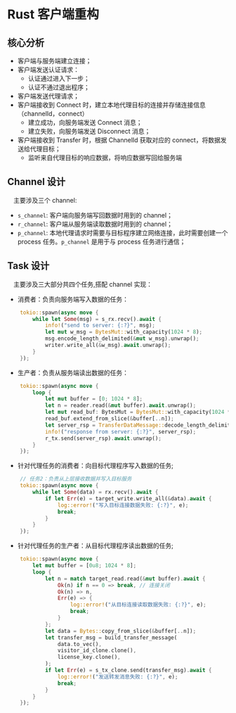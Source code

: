 # Rust 客户端重构

## 核心分析

- 客户端与服务端建立连接；
- 客户端发送认证请求：
  - 认证通过进入下一步；
  - 认证不通过退出程序；
- 客户端发送代理请求；
- 客户端接收到 Connect 时，建立本地代理目标的连接并存储连接信息（channelId，connect）
  - 建立成功，向服务端发送 Connect 消息；
  - 建立失败，向服务端发送 Disconnect 消息；
- 客户端接收到 Transfer 时，根据 ChannelId 获取对应的 connect，将数据发送给代理目标；
  - 监听来自代理目标的响应数据，将响应数据写回给服务端

## Channel 设计

&emsp;主要涉及三个 channel:

- `s_channel`: 客户端向服务端写回数据时用到的 channel；
- `r_channel`: 客户端从服务端读取数据时用到的 channel；
- `p_channel`: 本地代理请求时需要与目标程序建立网络连接，此时需要创建一个 process 任务。`p_channel` 是用于与 process 任务进行通信；

## Task 设计

&emsp;主要涉及三大部分共四个任务,搭配 channel 实现：

- 消费者：负责向服务端写入数据的任务：

```rust
    tokio::spawn(async move {
        while let Some(msg) = s_rx.recv().await {
            info!("send to server: {:?}", msg);
            let mut w_msg = BytesMut::with_capacity(1024 * 8);
            msg.encode_length_delimited(&mut w_msg).unwrap();
            writer.write_all(&w_msg).await.unwrap();
        }
    });
```

- 生产者：负责从服务端读出数据的任务：

```rust
    tokio::spawn(async move {
        loop {
            let mut buffer = [0; 1024 * 8];
            let n = reader.read(&mut buffer).await.unwrap();
            let mut read_buf: BytesMut = BytesMut::with_capacity(1024 * 8);
            read_buf.extend_from_slice(&buffer[..n]);
            let server_rsp = TransferDataMessage::decode_length_delimited(read_buf).unwrap();
            info!("response from server: {:?}", server_rsp);
            r_tx.send(server_rsp).await.unwrap();
        }
    });
```

- 针对代理任务的消费者：向目标代理程序写入数据的任务;

```rust
    // 任务2：负责从上层接收数据并写入目标服务
    tokio::spawn(async move {
        while let Some(data) = rx.recv().await {
            if let Err(e) = target_write.write_all(&data).await {
                log::error!("写入目标连接数据失败: {:?}", e);
                break;
            }
        }
    });
```

- 针对代理任务的生产者：从目标代理程序读出数据的任务;

```rust
    tokio::spawn(async move {
        let mut buffer = [0u8; 1024 * 8];
        loop {
            let n = match target_read.read(&mut buffer).await {
                Ok(n) if n == 0 => break, // 连接关闭
                Ok(n) => n,
                Err(e) => {
                    log::error!("从目标连接读取数据失败: {:?}", e);
                    break;
                }
            };
            let data = Bytes::copy_from_slice(&buffer[..n]);
            let transfer_msg = build_transfer_message(
                data.to_vec(),
                visitor_id_clone.clone(),
                license_key.clone(),
            );
            if let Err(e) = s_tx_clone.send(transfer_msg).await {
                log::error!("发送转发消息失败: {:?}", e);
                break;
            }
        }
    });
```

